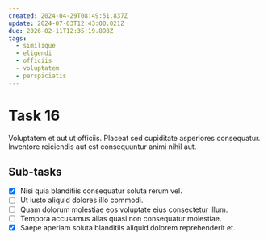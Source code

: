 ```yaml
---
created: 2024-04-29T08:49:51.837Z
update: 2024-07-03T12:43:00.021Z
due: 2026-02-11T12:35:19.898Z
tags:
  - similique
  - eligendi
  - officiis
  - voluptatem
  - perspiciatis
---
```


# Task 16

Voluptatem et aut ut officiis. Placeat sed cupiditate asperiores consequatur. Inventore reiciendis aut est consequuntur animi nihil aut.

## Sub-tasks

- [x] Nisi quia blanditiis consequatur soluta rerum vel.
- [ ] Ut iusto aliquid dolores illo commodi.
- [ ] Quam dolorum molestiae eos voluptate eius consectetur illum.
- [ ] Tempora accusamus alias quasi non consequatur molestiae.
- [x] Saepe aperiam soluta blanditiis aliquid dolorem reprehenderit et.
